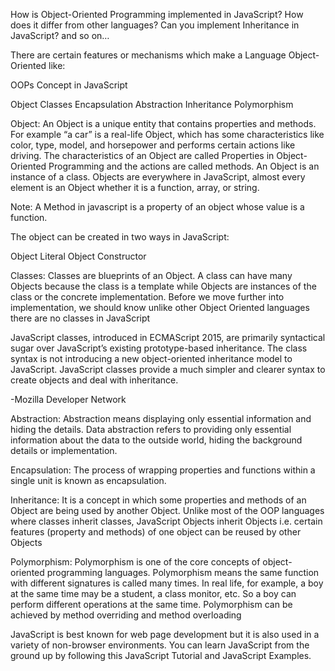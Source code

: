 


How is Object-Oriented Programming implemented in 
JavaScript? 
How does it differ from other languages? 
Can you implement Inheritance in JavaScript?
and so on…

There are certain features or mechanisms which make a 
Language Object-Oriented like:

OOPs Concept in JavaScript

Object	       Classes	         Encapsulation
Abstraction	   Inheritance	     Polymorphism

Object: An Object is a unique entity that contains 
properties and methods. For example “a car” is a 
real-life Object, which has some characteristics like 
color, type, model, and horsepower and performs certain 
actions like driving. The characteristics of an Object 
are called Properties in Object-Oriented Programming and 
the actions are called methods. An Object is an instance 
of a class. Objects are everywhere in JavaScript, almost 
every element is an Object whether it is a function, 
array, or string. 

Note: A Method in javascript is a property of an object 
whose value is a function. 

The object can be created in two ways in JavaScript:

Object Literal
Object Constructor

Classes: Classes are blueprints of an Object. A class 
can have many Objects because the class is a template 
while Objects are instances of the class or the concrete 
implementation. 
Before we move further into implementation, we should 
know unlike other Object Oriented languages there are no 
classes in JavaScript 

JavaScript classes, introduced in ECMAScript 2015, are 
primarily syntactical sugar over JavaScript’s existing 
prototype-based inheritance. The class syntax is not 
introducing a new object-oriented inheritance model to 
JavaScript. JavaScript classes provide a much simpler 
and clearer syntax to create objects and deal with 
inheritance. 

-Mozilla Developer Network

Abstraction: Abstraction means displaying only essential 
information and hiding the details. Data abstraction 
refers to providing only essential information about the 
data to the outside world, hiding the background details 
or implementation. 

Encapsulation: The process of wrapping properties and 
functions within a single unit is known as 
encapsulation. 

Inheritance: It is a concept in which some properties 
and methods of an Object are being used by another 
Object. Unlike most of the OOP languages where classes 
inherit classes, JavaScript Objects inherit Objects i.e. 
certain features (property and methods) of one object 
can be reused by other Objects

Polymorphism: Polymorphism is one of the core concepts 
of object-oriented programming languages. Polymorphism 
means the same function with different signatures is 
called many times. In real life, for example, a boy at 
the same time may be a student, a class monitor, etc. So 
a boy can perform different operations at the same time. 
Polymorphism can be achieved by method overriding and 
method overloading

JavaScript is best known for web page development but it 
is also used in a variety of non-browser environments. 
You can learn JavaScript from the ground up by following 
this JavaScript Tutorial and JavaScript Examples.
 